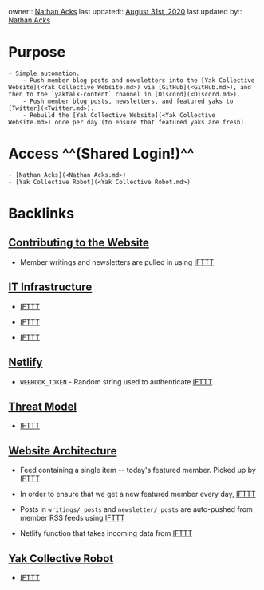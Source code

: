 owner:: [Nathan Acks](<Nathan Acks.md>)
last updated:: [August 31st, 2020](<August 31st, 2020.md>)
last updated by:: [Nathan Acks](<Nathan Acks.md>)
# Purpose
    - Simple automation.
        - Push member blog posts and newsletters into the [Yak Collective Website](<Yak Collective Website.md>) via [GitHub](<GitHub.md>), and then to the `yaktalk-content` channel in [Discord](<Discord.md>).
        - Push member blog posts, newsletters, and featured yaks to [Twitter](<Twitter.md>).
        - Rebuild the [Yak Collective Website](<Yak Collective Website.md>) once per day (to ensure that featured yaks are fresh).
# Access ^^(Shared Login!)^^
    - [Nathan Acks](<Nathan Acks.md>)
    - [Yak Collective Robot](<Yak Collective Robot.md>)

# Backlinks
## [Contributing to the Website](<Contributing to the Website.md>)
- Member writings and newsletters are pulled in using [IFTTT](<IFTTT.md>)

## [IT Infrastructure](<IT Infrastructure.md>)
- [IFTTT](<IFTTT.md>)

- [IFTTT](<IFTTT.md>)

- [IFTTT](<IFTTT.md>)

## [Netlify](<Netlify.md>)
- `WEBHOOK_TOKEN` - Random string used to authenticate [IFTTT](<IFTTT.md>).

## [Threat Model](<Threat Model.md>)
- [IFTTT](<IFTTT.md>)

## [Website Architecture](<Website Architecture.md>)
- Feed containing a single item -- today's featured member. Picked up by [IFTTT](<IFTTT.md>)

- In order to ensure that we get a new featured member every day, [IFTTT](<IFTTT.md>)

- Posts in `writings/_posts` and `newsletter/_posts` are auto-pushed from member RSS feeds using [IFTTT](<IFTTT.md>)

- Netlify function that takes incoming data from [IFTTT](<IFTTT.md>)

## [Yak Collective Robot](<Yak Collective Robot.md>)
- [IFTTT](<IFTTT.md>)

